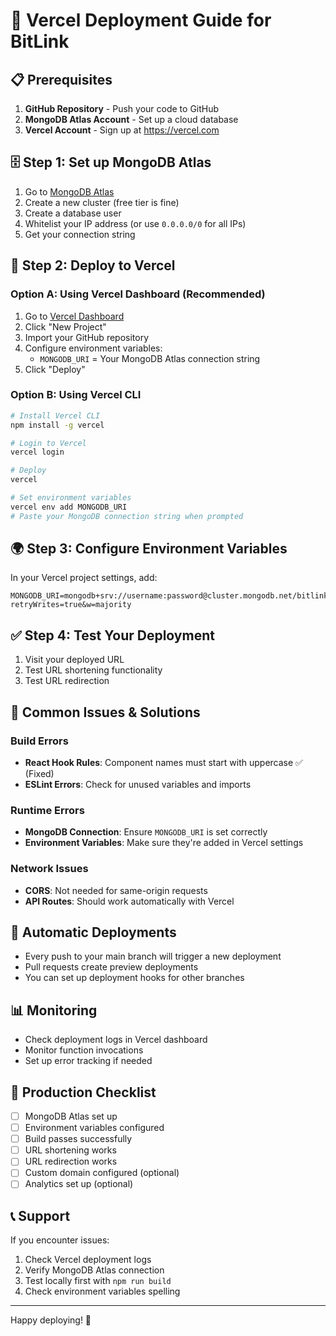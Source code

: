 # 🚀 Vercel Deployment Guide for BitLink

## 📋 Prerequisites

1. **GitHub Repository** - Push your code to GitHub
2. **MongoDB Atlas Account** - Set up a cloud database
3. **Vercel Account** - Sign up at https://vercel.com

## 🗄️ Step 1: Set up MongoDB Atlas

1. Go to [MongoDB Atlas](https://cloud.mongodb.com/)
2. Create a new cluster (free tier is fine)
3. Create a database user
4. Whitelist your IP address (or use `0.0.0.0/0` for all IPs)
5. Get your connection string

## 🔧 Step 2: Deploy to Vercel

### Option A: Using Vercel Dashboard (Recommended)

1. Go to [Vercel Dashboard](https://vercel.com/dashboard)
2. Click "New Project"
3. Import your GitHub repository
4. Configure environment variables:
   - `MONGODB_URI` = Your MongoDB Atlas connection string
5. Click "Deploy"

### Option B: Using Vercel CLI

```bash
# Install Vercel CLI
npm install -g vercel

# Login to Vercel
vercel login

# Deploy
vercel

# Set environment variables
vercel env add MONGODB_URI
# Paste your MongoDB connection string when prompted
```

## 🌍 Step 3: Configure Environment Variables

In your Vercel project settings, add:

```
MONGODB_URI=mongodb+srv://username:password@cluster.mongodb.net/bitlink?retryWrites=true&w=majority
```

## ✅ Step 4: Test Your Deployment

1. Visit your deployed URL
2. Test URL shortening functionality
3. Test URL redirection

## 🐛 Common Issues & Solutions

### Build Errors
- **React Hook Rules**: Component names must start with uppercase ✅ (Fixed)
- **ESLint Errors**: Check for unused variables and imports

### Runtime Errors
- **MongoDB Connection**: Ensure `MONGODB_URI` is set correctly
- **Environment Variables**: Make sure they're added in Vercel settings

### Network Issues
- **CORS**: Not needed for same-origin requests
- **API Routes**: Should work automatically with Vercel

## 🔄 Automatic Deployments

- Every push to your main branch will trigger a new deployment
- Pull requests create preview deployments
- You can set up deployment hooks for other branches

## 📊 Monitoring

- Check deployment logs in Vercel dashboard
- Monitor function invocations
- Set up error tracking if needed

## 🚀 Production Checklist

- [ ] MongoDB Atlas set up
- [ ] Environment variables configured
- [ ] Build passes successfully
- [ ] URL shortening works
- [ ] URL redirection works
- [ ] Custom domain configured (optional)
- [ ] Analytics set up (optional)

## 📞 Support

If you encounter issues:
1. Check Vercel deployment logs
2. Verify MongoDB Atlas connection
3. Test locally first with `npm run build`
4. Check environment variables spelling

---

Happy deploying! 🎉
